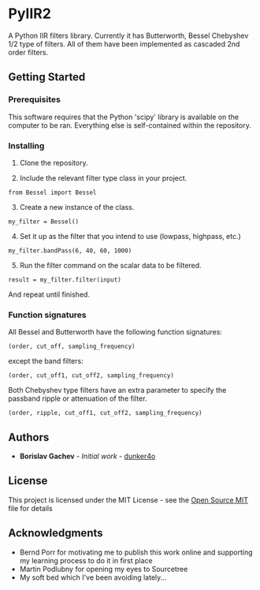# PyIIR2

A Python IIR filters library. Currently it has Butterworth, Bessel Chebyshev 1/2 type of filters. All of them have been implemented as cascaded 2nd order filters.

## Getting Started



### Prerequisites

This software requires that the Python 'scipy' library is available on the computer to be ran. Everything else is self-contained within the repository.

### Installing

1) Clone the repository.

2) Include the relevant filter type class in your project.
```
from Bessel import Bessel
```

3) Create a new instance of the class.
```
my_filter = Bessel()
```

4) Set it up as the filter that you intend to use (lowpass, highpass, etc.)
```
my_filter.bandPass(6, 40, 60, 1000)
```

5) Run the filter command on the scalar data to be filtered.
```
result = my_filter.filter(input)
```

And repeat until finished.

### Function signatures

All Bessel and Butterworth have the following function signatures:
```
(order, cut_off, sampling_frequency)
```
except the band filters:
```
(order, cut_off1, cut_off2, sampling_frequency)
```

Both Chebyshev type filters have an extra parameter to specify the passband ripple or attenuation of the filter.
```
(order, ripple, cut_off1, cut_off2, sampling_frequency)
```

## Authors

* **Borislav Gachev** - *Initial work* - [dunker4o](https://github.com/dunker4o)

## License

This project is licensed under the MIT License - see the [Open Source MIT](https://opensource.org/licenses/MIT) file for details

## Acknowledgments

* Bernd Porr for motivating me to publish this work online and supporting my learning process to do it in first place
* Martin Podlubny for opening my eyes to Sourcetree
* My soft bed which I've been avoiding lately...
